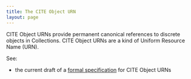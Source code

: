 ```yaml
---
title: The CITE Object URN
layout: page
---
```


CITE Object URNs provide permanent canonical references to discrete objects in Collections. CITE Object URNs are a kind of Uniform Resource Name (URN).

See:

- the current draft of a [formal specification](http://cite-architecture.github.io/citeurn_spec/) for CITE Object URNs

